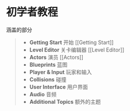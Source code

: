 # 初学者教程

涵盖的部分

> - **Getting Start** 开始 [[Getting Start]]
> - **Level Editor** 关卡编辑器 [[Level Editor]]
> - **Actors** 演员 [[Actors]]
> - **Blueprints** 蓝图
> - **Player & Input** 玩家和输入
> - **Collisions** 碰撞
> - **User Interface** 用户界面
> - **Audio** 音频
> - **Additional Topics** 额外的主题
